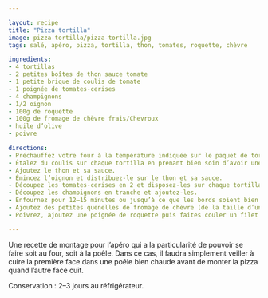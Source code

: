 ```yaml
---

layout: recipe
title: "Pizza tortilla"
image: pizza-tortilla/pizza-tortilla.jpg
tags: salé, apéro, pizza, tortilla, thon, tomates, roquette, chèvre

ingredients:
- 4 tortillas
- 2 petites boîtes de thon sauce tomate
- 1 petite brique de coulis de tomate
- 1 poignée de tomates-cerises
- 4 champignons
- 1/2 oignon
- 100g de roquette
- 100g de fromage de chèvre frais/Chevroux
- huile d’olive
- poivre

directions:
- Préchauffez votre four à la température indiquée sur le paquet de tortillas.
- Étalez du coulis sur chaque tortilla en prenant bien soin d’avoir une couche homogène.
- Ajoutez le thon et sa sauce.
- Émincez l’oignon et distribuez-le sur le thon et sa sauce.
- Découpez les tomates-cerises en 2 et disposez-les sur chaque tortilla.
- Découpez les champignons en tranche et ajoutez-les.
- Enfournez pour 12–15 minutes ou jusqu’à ce que les bords soient bien croquants.
- Ajoutez des petites quenelles de fromage de chèvre (de la taille d’une cuillère à café).
- Poivrez, ajoutez une poignée de roquette puis faites couler un filet d’huile d’olive par dessus et dégustez.

---
```


Une recette de montage pour l’apéro qui a la particularité de pouvoir se faire soit au four, soit à la poêle. Dans ce cas, il faudra simplement veiller à cuire la première face dans une poêle bien chaude avant de monter la pizza quand l’autre face cuit.

Conservation&nbsp;: 2–3 jours au réfrigérateur.